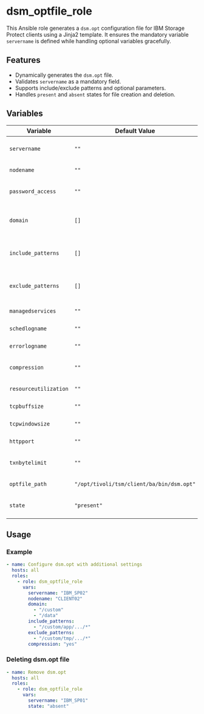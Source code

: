 # dsm_optfile_role

This Ansible role generates a `dsm.opt` configuration file for IBM Storage Protect clients using a Jinja2 template. It ensures the mandatory variable `servername` is defined while handling optional variables gracefully.

## Features
- Dynamically generates the `dsm.opt` file.
- Validates `servername` as a mandatory field.
- Supports include/exclude patterns and optional parameters.
- Handles `present` and `absent` states for file creation and deletion.

## Variables

| Variable             | Default Value     | Required | Description                                    |
|----------------------|-------------------|----------|------------------------------------------------|
| `servername`         | `""`             | Yes      | Server name defined in dsm.sys                |
| `nodename`           | `""`             | No       | Node name of the client                       |
| `password_access`    | `""`             | No       | Password management setting                   |
| `domain`             | `[]`             | No       | Directories or file systems to back up        |
| `include_patterns`   | `[]`             | No       | Patterns to explicitly include in backups     |
| `exclude_patterns`   | `[]`             | No       | Patterns to explicitly exclude from backups   |
| `managedservices`    | `""`             | No       | Managed services                              |
| `schedlogname`       | `""`             | No       | Schedule log path                             |
| `errorlogname`       | `""`             | No       | Error log path                                |
| `compression`        | `""`             | No       | Enable or disable compression                 |
| `resourceutilization`| `""`             | No       | Number of threads                             |
| `tcpbuffsize`        | `""`             | No       | TCP buffer size                               |
| `tcpwindowsize`      | `""`             | No       | TCP sliding window size                       |
| `httpport`           | `""`             | No       | HTTP port for the client                      |
| `txnbytelimit`       | `""`             | No       | Maximum bytes in a transaction                |
| `optfile_path`       | `"/opt/tivoli/tsm/client/ba/bin/dsm.opt"` | No | Path for the dsm.opt file |
| `state`              | `"present"`      | No       | Ensure file is present or absent              |

## Usage

### Example
```yaml
- name: Configure dsm.opt with additional settings
  hosts: all
  roles:
    - role: dsm_optfile_role
      vars:
        servername: "IBM_SP02"
        nodename: "CLIENT02"
        domain:
          - "/custom"
          - "/data"
        include_patterns:
          - "/custom/app/.../*"
        exclude_patterns:
          - "/custom/tmp/.../*"
        compression: "yes"

```

### Deleting dsm.opt file
```yaml
- name: Remove dsm.opt
  hosts: all
  roles:
    - role: dsm_optfile_role
      vars:
        servername: "IBM_SP01"
        state: "absent"
```

